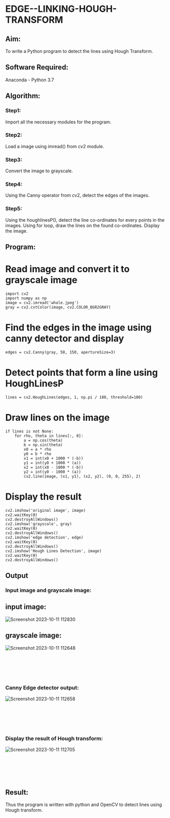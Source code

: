 # EDGE--LINKING-HOUGH-TRANSFORM
## Aim:
To write a Python program to detect the lines using Hough Transform.

## Software Required:
Anaconda - Python 3.7

## Algorithm:
### Step1:
Import all the necessary modules for the program.
<br>

### Step2:
Load a image using imread() from cv2 module.
<br>

### Step3:
Convert the image to grayscale.
<br>

### Step4:
Using the Canny operator from cv2, detect the edges of the images.
<br>

### Step5:
Using the houghlinesP(), detect the line co-ordinates for every points in the images. Using for loop, draw the lines on the found co-ordinates. Display the image.
<br>


## Program:

# Read image and convert it to grayscale image
```
import cv2
import numpy as np
image = cv2.imread('whale.jpeg') 
gray = cv2.cvtColor(image, cv2.COLOR_BGR2GRAY)
```



# Find the edges in the image using canny detector and display
```
edges = cv2.Canny(gray, 50, 150, apertureSize=3)
```



# Detect points that form a line using HoughLinesP
```
lines = cv2.HoughLines(edges, 1, np.pi / 180, threshold=100)
```


# Draw lines on the image
```
if lines is not None:
    for rho, theta in lines[:, 0]:
        a = np.cos(theta)
        b = np.sin(theta)
        x0 = a * rho
        y0 = b * rho
        x1 = int(x0 + 1000 * (-b))
        y1 = int(y0 + 1000 * (a))
        x2 = int(x0 - 1000 * (-b))
        y2 = int(y0 - 1000 * (a))
        cv2.line(image, (x1, y1), (x2, y2), (0, 0, 255), 2) 
  ```



# Display the result
```
cv2.imshow('original image', image)
cv2.waitKey(0)
cv2.destroyAllWindows()
cv2.imshow('grayscale', gray)
cv2.waitKey(0)
cv2.destroyAllWindows()
cv2.imshow('edge detection', edge)
cv2.waitKey(0)
cv2.destroyAllWindows()
cv2.imshow('Hough Lines Detection', image)
cv2.waitKey(0)
cv2.destroyAllWindows()
```



## Output

### Input image and grayscale image: 
## input image:
![Screenshot 2023-10-11 112830](https://github.com/JeevaGowtham-S/EDGE--LINKING-HOUGH-TRANSFORM/assets/118042624/0f794112-8f30-49a6-8809-3e8a4dfdd14f)
## grayscale image:
![Screenshot 2023-10-11 112648](https://github.com/JeevaGowtham-S/EDGE--LINKING-HOUGH-TRANSFORM/assets/118042624/1c140b61-1560-4e5c-a824-8f610de3b5ef)

<br>
<br>
<br>
<br>

### Canny Edge detector output:
![Screenshot 2023-10-11 112658](https://github.com/JeevaGowtham-S/EDGE--LINKING-HOUGH-TRANSFORM/assets/118042624/360e057c-3ad6-47cc-b1af-bc4e346a8408)

<br>
<br>
<br>
<br>


### Display the result of Hough transform:
![Screenshot 2023-10-11 112705](https://github.com/JeevaGowtham-S/EDGE--LINKING-HOUGH-TRANSFORM/assets/118042624/265f4a26-143f-4ed9-bf47-491dafc25d3d)

<br>
<br>
<br>
<br>



## Result:
Thus the program is written with python and OpenCV to detect lines using Hough transform. 
